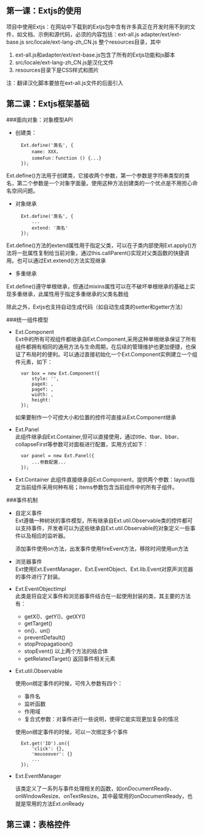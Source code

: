 ## 第一课：Extjs的使用

项目中使用Extjs：在网站中下载到的Extjs包中含有许多真正在开发时用不到的文件，如文档、示例和源代码，必须的内容包括：ext-all.js adapter/ext/ext-base.js src/locale/ext-lang-zh_CN.js 整个resources目录，其中

1. ext-all.js和adapter/ext/ext-base.js包含了所有的Extjs功能和js脚本
2. src/locale/ext-lang-zh_CN.js是汉化文件
3. resources目录下是CSS样式和图片

注：翻译汉化脚本要放在ext-all.js文件的后面引入

## 第二课：Extjs框架基础

###面向对象：对象模型API

* 创建类：
	
		Ext.define('类名', {
			name: XXX，
			someFun：function () {...}
		});
Ext.define()方法用于创建类，它接收两个参数，第一个参数是字符串类型的类名，第二个参数是一个对象字面量。使用这种方法创建类的一个优点是不用担心命名空间问题。

* 对象继承

		Ext.define('类名', {
			...
			extend: '类名'
		});
Ext.define()方法的extend属性用于指定父类，可以在子类内部使用Ext.apply()方法将一批属性复制给当前对象，通过this.callParent()实现对父类函数的快捷调用。也可以通过Ext.extend()方法实现继承

* 多重继承

Ext.define()遵守单根继承，但通过mixins属性可以在不破坏单根继承的基础上实现多重继承，此属性用于指定多重继承的父类名数组

除此之外，Extjs也支持自动生成代码（如自动生成类的setter和getter方法）

###统一组件模型

* Ext.Component    
	Ext中的所有可视组件都继承自Ext.Component,采用这种单根继承保证了所有组件都拥有相同的通用方法与生命周期，在后续的管理维护也更加便捷，也保证了布局时的便利。可以通过直接初始化一个Ext.Component实例建立一个组件元素，如下：

		var box = new Ext.Component({
			style: '',
			pageX: ,
			pageY: ,
			width: ,
			height: 
		});
	如果要制作一个可控大小和位置的控件可直接从Ext.Component继承

* Ext.Panel    
	此组件继承自Ext.Container,但可以直接使用，通过title、tbar、bbar、collapseFirst等参数可对面板进行配置，实用方式如下：
		
		var panel = new Ext.Panel({
			...参数配置...
		});

* Ext.Container
	此组件直接继承自Ext.Component，提供两个参数：layout指定当前组件采用何种布局；items参数包含当前组件中的所有子组件。

###事件机制

* 自定义事件    
	Ext遵循一种树状的事件模型，所有继承自Ext.util.Observable类的控件都可以支持事件，开发者可以为这些继承自Ext.util.Observable的对象定义一些事件以及相应的监听器。

	添加事件使用on方法，出发事件使用fireEvent方法，移除时间使用un方法

* 浏览器事件    
	Ext使用Ext.EventManager、Ext.EventObject、Ext.lib.Event对原声浏览器的事件进行了封装。

* Ext.EventObjectImpl    
	此类是将自定义事件和浏览器事件结合在一起使用封装的类，其主要的方法有：
	* getX()、getY()、getXY()
	* getTarget()
	* on()、un()
	* preventDefault()
	* stopPropagatioon()
	* stopEvent() 以上两个方法的结合体
	* getRelatedTarget() 返回事件相关元素

* Ext.util.Observable

	使用on绑定事件的时候，可传入参数有四个：
	* 事件名
	* 监听函数
	* 作用域
	* 复合式参数：对事件进行一些说明，使得它能实现更加复杂的情况

	使用on绑定事件的时候，可以一次绑定多个事件
		
		Ext.get('ID').on({
			'click': {},
			'mouseover': {}
			...
		});

* Ext.EventManager

	该类定义了一系列与事件处理相关的函数，如onDocumentReady、onWindowResize、onTextResize。其中最常用的onDocumentReady，也就是常用的方法Ext.onReady

## 第三课：表格控件
